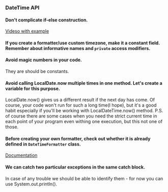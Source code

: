### DateTime API

#### Don't complicate if-else construction.
[Videso with example](https://www.youtube.com/watch?v=P-UmyrbGjwE&list=PL7FuXFaDeEX1smwnp-9ri8DBpgdo7Msu2)
#### If you create a formatter/use custom timezone, make it a constant field. Remember about informative names and `private` access modifiers.
#### Avoid magic numbers in your code.
They are should be constants.
#### Avoid calling LocalDate.now multiple times in one method. Let's create a variable for this purpose.
LocalDate.now() gives us a different result if the next day has come. Of course, your code won't run for such a long time(I hope), but it's a good habit especially if you'll be working with LocalDateTime.now()  method.
P.S. of course there are some cases when you need the strict current time in each point of your program even withing one execution, but this not one of those.
#### Before creating your own formatter, check out whether it is already defined in `DateTimeFormatter` class.
[Documentation](https://docs.oracle.com/en/java/javase/11/docs/api/java.base/java/time/format/DateTimeFormatter.html)
#### We can catch two particular exceptions in the same catch block. 
In case of any trouble we should be able to identify them - for now you can use System.out.println().
